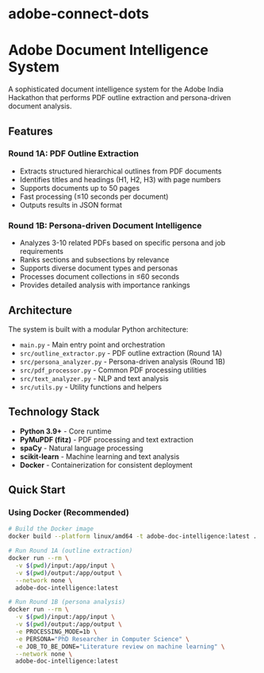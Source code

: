 # adobe-connect-dots
# Adobe Document Intelligence System

A sophisticated document intelligence system for the Adobe India Hackathon that performs PDF outline extraction and persona-driven document analysis.

## Features

### Round 1A: PDF Outline Extraction
- Extracts structured hierarchical outlines from PDF documents
- Identifies titles and headings (H1, H2, H3) with page numbers
- Supports documents up to 50 pages
- Fast processing (≤10 seconds per document)
- Outputs results in JSON format

### Round 1B: Persona-driven Document Intelligence  
- Analyzes 3-10 related PDFs based on specific persona and job requirements
- Ranks sections and subsections by relevance
- Supports diverse document types and personas
- Processes document collections in ≤60 seconds
- Provides detailed analysis with importance rankings

## Architecture

The system is built with a modular Python architecture:

- `main.py` - Main entry point and orchestration
- `src/outline_extractor.py` - PDF outline extraction (Round 1A)
- `src/persona_analyzer.py` - Persona-driven analysis (Round 1B)
- `src/pdf_processor.py` - Common PDF processing utilities
- `src/text_analyzer.py` - NLP and text analysis
- `src/utils.py` - Utility functions and helpers

## Technology Stack

- **Python 3.9+** - Core runtime
- **PyMuPDF (fitz)** - PDF processing and text extraction
- **spaCy** - Natural language processing
- **scikit-learn** - Machine learning and text analysis
- **Docker** - Containerization for consistent deployment

## Quick Start

### Using Docker (Recommended)

```bash
# Build the Docker image
docker build --platform linux/amd64 -t adobe-doc-intelligence:latest .

# Run Round 1A (outline extraction)
docker run --rm \
  -v $(pwd)/input:/app/input \
  -v $(pwd)/output:/app/output \
  --network none \
  adobe-doc-intelligence:latest

# Run Round 1B (persona analysis)
docker run --rm \
  -v $(pwd)/input:/app/input \
  -v $(pwd)/output:/app/output \
  -e PROCESSING_MODE=1b \
  -e PERSONA="PhD Researcher in Computer Science" \
  -e JOB_TO_BE_DONE="Literature review on machine learning" \
  --network none \
  adobe-doc-intelligence:latest
